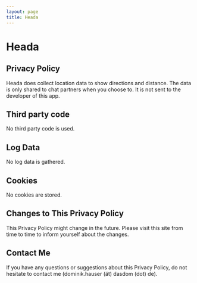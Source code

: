 ```yaml
---
layout: page
title: Heada
---
```


# Heada

## Privacy Policy

Heada does collect location data to show directions and distance. The data is only shared to chat partners when you choose to. It is not sent to the developer of this app.

## Third party code

No third party code is used.

## Log Data

No log data is gathered.

## Cookies

No cookies are stored.

## Changes to This Privacy Policy

This Privacy Policy might change in the future. Please visit this site from time to time to inform yourself about the changes.

## Contact Me
If you have any questions or suggestions about this Privacy Policy, do not hesitate to contact me (dominik.hauser (ät) dasdom (dot) de).

